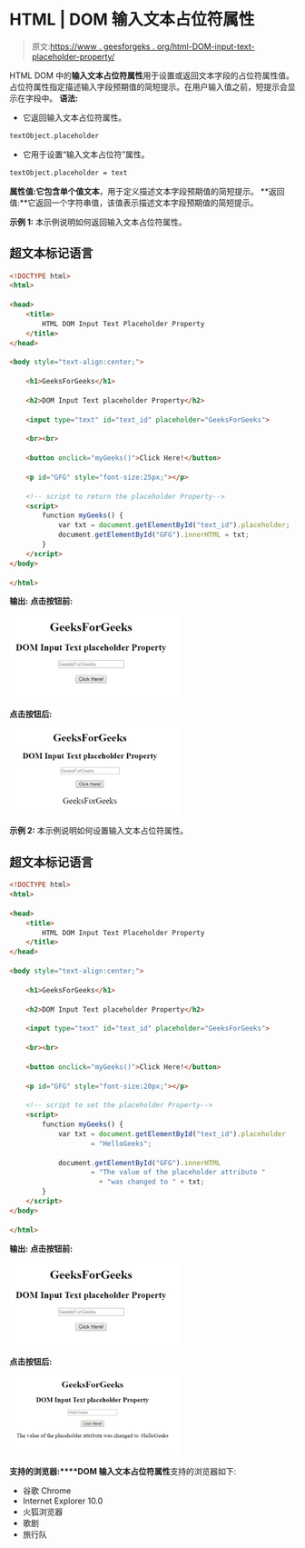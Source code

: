 # HTML | DOM 输入文本占位符属性

> 原文:[https://www . geesforgeks . org/html-DOM-input-text-placeholder-property/](https://www.geeksforgeeks.org/html-dom-input-text-placeholder-property/)

HTML DOM 中的**输入文本占位符属性**用于设置或返回文本字段的占位符属性值。占位符属性指定描述输入字段预期值的简短提示。在用户输入值之前，短提示会显示在字段中。
**语法:**

*   它返回输入文本占位符属性。

```html
textObject.placeholder

```

*   它用于设置“输入文本占位符”属性。

```html
textObject.placeholder = text

```

**属性值:**它包含单个值**文本**，用于定义描述文本字段预期值的简短提示。
**返回值:**它返回一个字符串值，该值表示描述文本字段预期值的简短提示。

**示例 1:** 本示例说明如何返回输入文本占位符属性。

## 超文本标记语言

```html
<!DOCTYPE html>
<html>

<head>
    <title>
        HTML DOM Input Text Placeholder Property
    </title>
</head>

<body style="text-align:center;">

    <h1>GeeksForGeeks</h1>

    <h2>DOM Input Text placeholder Property</h2>

    <input type="text" id="text_id" placeholder="GeeksForGeeks">

    <br><br>

    <button onclick="myGeeks()">Click Here!</button>

    <p id="GFG" style="font-size:25px;"></p>

    <!-- script to return the placeholder Property-->
    <script>
        function myGeeks() {
            var txt = document.getElementById("text_id").placeholder;
            document.getElementById("GFG").innerHTML = txt;
        }
    </script>
</body>

</html>                   
```

**输出:**
**点击按钮前:**

![](img/9d4ef41f5d09bfb1a1f6d48b7772f78f.png)

**点击按钮后:**

![](img/b401246d9a6fca260772bbb2d8f18f90.png)

**示例 2:** 本示例说明如何设置输入文本占位符属性。

## 超文本标记语言

```html
<!DOCTYPE html>
<html>

<head>
    <title>
        HTML DOM Input Text Placeholder Property
    </title>
</head>

<body style="text-align:center;">

    <h1>GeeksForGeeks</h1>

    <h2>DOM Input Text placeholder Property</h2>

    <input type="text" id="text_id" placeholder="GeeksForGeeks">

    <br><br>

    <button onclick="myGeeks()">Click Here!</button>

    <p id="GFG" style="font-size:20px;"></p>

    <!-- script to set the placeholder Property-->
    <script>
        function myGeeks() {
            var txt = document.getElementById("text_id").placeholder
                    = "HelloGeeks";

            document.getElementById("GFG").innerHTML
                    = "The value of the placeholder attribute "
                      + "was changed to " + txt;
        }
    </script>
</body>

</html>                   
```

**输出:**
**点击按钮前:**

![](img/9d4ef41f5d09bfb1a1f6d48b7772f78f.png)

**点击按钮后:**

![](img/d8357e39b5f7f86bdd89c51479f5cf70.png)

**支持的浏览器:****DOM 输入文本占位符属性**支持的浏览器如下:

*   谷歌 Chrome
*   Internet Explorer 10.0
*   火狐浏览器
*   歌剧
*   旅行队